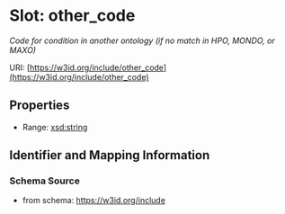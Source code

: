 # Slot: other_code
_Code for condition in another ontology (if no match in HPO, MONDO, or MAXO)_


URI: [https://w3id.org/include/other_code](https://w3id.org/include/other_code)



<!-- no inheritance hierarchy -->


## Properties

 * Range: [xsd:string](xsd:string)



## Identifier and Mapping Information







### Schema Source


* from schema: https://w3id.org/include



